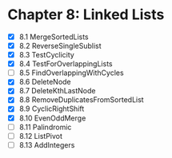 # Chapter 8: Linked Lists

- [X] 8.1 MergeSortedLists
- [X] 8.2 ReverseSingleSublist
- [X] 8.3 TestCyclicity
- [X] 8.4 TestForOverlappingLists
- [ ] 8.5 FindOverlappingWithCycles
- [X] 8.6 DeleteNode
- [X] 8.7 DeleteKthLastNode
- [X] 8.8 RemoveDuplicatesFromSortedList
- [X] 8.9 CyclicRightShift
- [X] 8.10 EvenOddMerge
- [ ] 8.11 Palindromic
- [ ] 8.12 ListPivot
- [ ] 8.13 AddIntegers